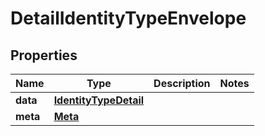 

# DetailIdentityTypeEnvelope


## Properties

| Name | Type | Description | Notes |
|------------ | ------------- | ------------- | -------------|
|**data** | [**IdentityTypeDetail**](IdentityTypeDetail.md) |  |  |
|**meta** | [**Meta**](Meta.md) |  |  |



